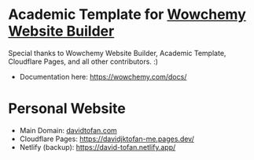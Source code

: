 # Academic Template for [Wowchemy Website Builder](https://wowchemy.com)

Special thanks to Wowchemy Website Builder, Academic Template, Cloudflare Pages, and all other contributors. :)

* Documentation here: https://wowchemy.com/docs/

# Personal Website

* Main Domain: [davidtofan.com](https://davidtofan.com/)
* Cloudflare Pages: https://davidjktofan-me.pages.dev/
* Netlify (backup): https://david-tofan.netlify.app/
